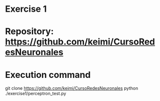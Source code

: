 # Exercise 1
# Repository: https://github.com/keimi/CursoRedesNeuronales

# Execution command
git clone https://github.com/keimi/CursoRedesNeuronales
python ./exercise1/perceptron_test.py
